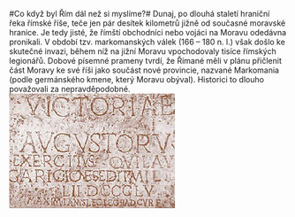 #Co když byl Řím dál než si myslíme?#
Dunaj, po dlouhá staletí hraniční řeka římské říše, teče jen pár desítek kilometrů jižně od současné moravské hranice. Je tedy jisté, že římští obchodníci nebo vojáci na Moravu odedávna pronikali. V období tzv. markomanských válek (166 – 180 n. l.) však došlo ke skutečné invazi, během níž na jižní Moravu vpochodovaly tisíce římských legionářů. Dobové písemné prameny tvrdí, že Římané měli v plánu přičlenit část Moravy ke své říši jako součást nové provincie, nazvané Markomania (podle germánského kmene, který Moravu obýval). Historici to dlouho považovali za nepravděpodobné. 
![Římský nápis v Trenčíně](https://github.com/nobunaga1234/nobunaga1234.github.io/blob/master/images/%C5%99%C3%ADmsk%C3%BD%20n%C3%A1pis.jpg)
